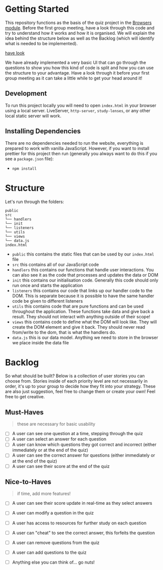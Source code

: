 # Getting Started

This repository functions as the basis of the quiz project in the [Browsers module](https://github.com/HackYourFuture/Browsers). Before the first group meeting, have a look through this code and try to understand how it works and how it is organised. We will explain the idea behind the structure below as well as the Backlog (which will identify what is needed to be implemented).

[have look](https://mustafa681.github.io/Browsers-bugbusters-/index.html)

We have already implemented a very basic UI that can go through the questions to show you how this kind of code is split and how you can use the structure to your advantage. Have a look through it before your first group meeting as it can take a little while to get your head around it!

## Development

To run this project locally you will need to open `index.html` in your browser using a local server. LiveServer, `http-server`, `study-lenses`, or any other local static server will work.

## Installing Dependencies

There are no dependencies needed to run the website, everything is prepared to work with vanilla JavaScript. However, if you want to install prettier for this project then run (generally you always want to do this if you see a `package.json` file):

- `npm install`

# Structure

Let's run through the folders:

```
public
src
└── handlers
└── init
└── listeners
└── utils
└── views
└── data.js
index.html
```

- `public` this contains the static files that can be used by our `index.html` file
- `src` this contains all of our JavaScript code
- `handlers` this contains our functions that handle user interactions. You can also see it as the code that processes and updates the data or DOM
- `init` this contains our initialisation code. Generally this code should only run once and starts the application
- `listeners` this contains our code that links up our handler code to the DOM. This is separate because it is possible to have the same handler code be given to different listeners
- `utils` this contains code that are pure functions and can be used throughout the application. These functions take data and give back a result. They should not interact with anything outside of their scope!
- `views` this contains code to define what the DOM will look like. They will create the DOM element and give it back. They should never read from/write to the dom, that is what the handlers do.
- `data.js` this is our data model. Anything we need to store in the browser we place inside the data file

# Backlog

So what should be built? Below is a collection of user stories you can choose from. Stories inside of each priority level are not necessarily in order, it's up to your group to decide how they fit into your strategy. These are also just suggestion, feel free to change them or create your own! Feel free to get creative.

## Must-Haves

> these are necessary for basic usability

- [ ] A user can see one question at a time, stepping through the quiz
- [ ] A user can select an answer for each question
- [ ] A user can know which questions they got correct and incorrect (either immediately or at the end of the quiz)
- [ ] A user can see the correct answer for questions (either immediately or at the end of the quiz)
- [ ] A user can see their score at the end of the quiz

## Nice-to-Haves

> if time, add more features!

- [ ] A user can see their score update in real-time as they select answers
- [ ] A user can modify a question in the quiz
- [ ] A user has access to resources for further study on each question
- [ ] A user can "cheat" to see the correct answer, this forfeits the question
- [ ] A user can remove questions from the quiz
- [ ] A user can add questions to the quiz
- [ ] Anything else you can think of... go nuts!


